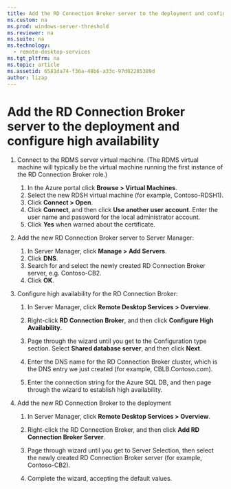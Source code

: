 ```yaml
---
title: Add the RD Connection Broker server to the deployment and configure high availability
ms.custom: na
ms.prod: windows-server-threshold
ms.reviewer: na
ms.suite: na
ms.technology: 
  - remote-desktop-services
ms.tgt_pltfrm: na
ms.topic: article
ms.assetid: 6581da74-f36a-48b6-a33c-97d02285389d
author: lizap
---
```

# Add the RD Connection Broker server to the deployment and configure high availability
1. Connect to the RDMS server virtual machine. (The RDMS virtual machine will typically be the virtual machine running the first instance of the RD Connection Broker role.)   
    1.	In the Azure portal click **Browse > Virtual Machines**.  
    2.	Select the new RDSH virtual machine (for example, Contoso-RDSH1).  
    3.	Click **Connect > Open**.  
    4.	Click **Connect**, and then click **Use another user account**. Enter the user name and password for the local administrator account.  
    5.	Click **Yes** when warned about the certificate.  
  
2. Add the new RD Connection Broker server to Server Manager:   
  
    1. In Server Manager, click **Manage > Add Servers**.   
    2. Click **DNS**.   
    3. Search for and select the newly created RD Connection Broker server, e.g. Contoso-CB2.   
    4. Click **OK**.   
  
3. Configure high availability for the RD Connection Broker:   
  
    1. In Server Manager, click **Remote Desktop Services > Overview**.   
  
    2. Right-click **RD Connection Broker**, and then click **Configure High Availability**.   
  
    3. Page through the wizard until you get to the Configuration type section. Select **Shared database server**, and then click **Next**.   
  
    4. Enter the DNS name for the RD Connection Broker cluster, which is the DNS entry we just created (for example, CBLB.Contoso.com).   
  
    5. Enter the connection string for the Azure SQL DB, and then page through the wizard to establish high availability.  
  
4. Add the new RD Connection Broker to the deployment   
  
    1. In Server Manager, click **Remote Desktop Services > Overview**.   
  
    2. Right-click the RD Connection Broker, and then click **Add RD Connection Broker Server**.   
  
    3. Page through wizard until you get to Server Selection, then select the newly created RD Connection Broker server (for example, Contoso-CB2).  
    4. Complete the wizard, accepting the default values.   
